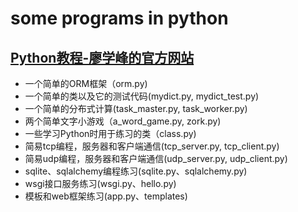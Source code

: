 # some programs in python
## [Python教程-廖学峰的官方网站](https://www.liaoxuefeng.com/wiki/0014316089557264a6b348958f449949df42a6d3a2e542c000)

- 一个简单的ORM框架（orm.py)
- 一个简单的类以及它的测试代码(mydict.py, mydict_test.py)
- 一个简单的分布式计算(task_master.py, task_worker.py)
- 两个简单文字小游戏（a_word_game.py, zork.py)
- 一些学习Python时用于练习的类（class.py)
- 简易tcp编程，服务器和客户端通信(tcp_server.py, tcp_client.py)
- 简易udp编程，服务器和客户端通信(udp_server.py, udp_client.py)
- sqlite、sqlalchemy编程练习(sqlite.py、sqlalchemy.py)
- wsgi接口服务练习(wsgi.py、hello.py)
- 模板和web框架练习(app.py、templates)
